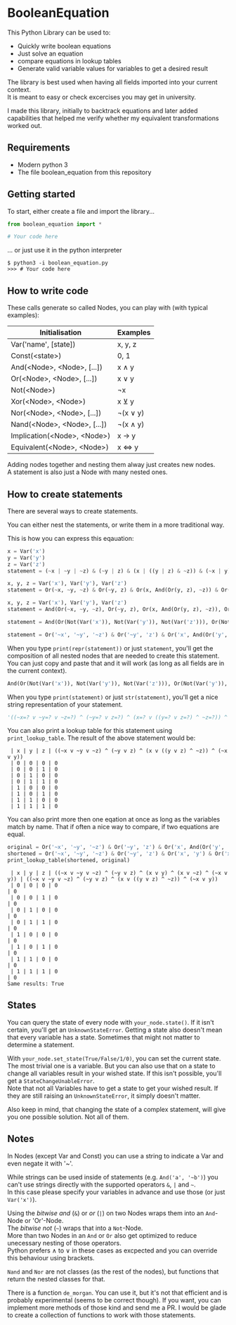 # BooleanEquation

This Python Library can be used to:
- Quickly write boolean equations
- Just solve an equation
- compare equations in lookup tables
- Generate valid variable values for variables to get a desired result

The library is best used when having all fields imported into your current context.  
It is meant to easy or check excercises you may get in university.

I made this library, initially to backtrack equations and later added capabilities that helped me verify whether my equivalent transformations worked out.

## Requirements

- Modern python 3
- The file boolean_equation from this repository

## Getting started

To start, either create a file and import the library...

```python
from boolean_equation import *

# Your code here
```

... or just use it in the python interpreter

```
$ python3 -i boolean_equation.py
>>> # Your code here
```

## How to write code

These calls generate so called Nodes, you can play with (with typical examples):

 Initialisation                   | Examples 
----------------------------------|---------------
Var('name', \[state\])            | x, y, z
Const(\<state\>)                  | 0, 1
And(\<Node\>, \<Node\>, \[...\])  | x ∧ y
Or(\<Node\>, \<Node\>, \[...\])   | x ∨ y
Not(\<Node\>)                     | ¬x
Xor(\<Node\>, \<Node\>)           | x ⊻ y
Nor(\<Node\>, \<Node\>, \[...\])  | ¬(x ∨ y)
Nand(\<Node\>, \<Node\>, \[...\]) | ¬(x ∧ y)
Implication(\<Node\>, \<Node\>)   | x → y
Equivalent(\<Node\>, \<Node\>)    | x ⇔ y

Adding nodes together and nesting them alway just creates new nodes.  
A statement is also just a Node with many nested ones.

## How to create statements

There are several ways to create statements.

You can either nest the statements, or write them in a more traditional way.

This is how you can express this eqauation:

```python
x = Var('x')
y = Var('y')
z = Var('z')
statement = (~x | ~y | ~z) & (~y | z) & (x | ((y | z) & ~z)) & (~x | y)
```

```python
x, y, z = Var('x'), Var('y'), Var('z')
statement = Or(~x, ~y, ~z) & Or(~y, z) & Or(x, And(Or(y, z), ~z)) & Or(~x, y)
```

```python
x, y, z = Var('x'), Var('y'), Var('z')
statement = And(Or(~x, ~y, ~z), Or(~y, z), Or(x, And(Or(y, z), ~z)), Or(~x, y))
```

```python
statement = And(Or(Not(Var('x')), Not(Var('y')), Not(Var('z'))), Or(Not(Var('y')), Var('z')), Or(Var('x'), And(Or(Var('y'), Var('z')), Not(Var('z')))), Or(Not(Var('x')), Var('y')))
```

```python
statement = Or('~x', '~y', '~z') & Or('~y', 'z') & Or('x', And(Or('y', 'z'), '~z')) & Or('~x', 'y')
```

When you type `print(repr(statement))` or just `statement`, you'll get the composition of all nested nodes that are needed to create this statement.  
You can just copy and paste that and it will work (as long as all fields are in the current context).

```python
And(Or(Not(Var('x')), Not(Var('y')), Not(Var('z'))), Or(Not(Var('y')), Var('z')), Or(Var('x'), And(Or(Var('y'), Var('z')), Not(Var('z')))), Or(Not(Var('x')), Var('y')))
```

When you type `print(statement)` or just `str(statement)`, you'll get a nice string representation of your statement.

```python
'((~x=? v ~y=? v ~z=?) ^ (~y=? v z=?) ^ (x=? v ((y=? v z=?) ^ ~z=?)) ^ (~x=? v y=?))'
```

You can also print a lookup table for this statement using `print_lookup_table`.
The result of the above statement would be:
```
 | x | y | z | ((~x v ~y v ~z) ^ (~y v z) ^ (x v ((y v z) ^ ~z)) ^ (~x v y))
 | 0 | 0 | 0 | 0                                                            
 | 0 | 0 | 1 | 0                                                            
 | 0 | 1 | 0 | 0                                                            
 | 0 | 1 | 1 | 0                                                            
 | 1 | 0 | 0 | 0                                                            
 | 1 | 0 | 1 | 0                                                            
 | 1 | 1 | 0 | 0                                                            
 | 1 | 1 | 1 | 0                                                             
```

You can also print more then one eqation at once as long as the variables match by name. That if often a nice way to compare, if two equations are equal.

```python
original = Or('~x', '~y', '~z') & Or('~y', 'z') & Or('x', And(Or('y', 'z'), '~z')) & Or('~x', 'y')
shortened = Or('~x', '~y', '~z') & Or('~y', 'z') & Or('x', 'y') & Or('x', '~z') & Or('~x', 'y')
print_lookup_table(shortened, original)
```

```
 | x | y | z | ((~x v ~y v ~z) ^ (~y v z) ^ (x v y) ^ (x v ~z) ^ (~x v y)) | ((~x v ~y v ~z) ^ (~y v z) ^ (x v ((y v z) ^ ~z)) ^ (~x v y))
 | 0 | 0 | 0 | 0                                                           | 0                                                             
 | 0 | 0 | 1 | 0                                                           | 0                                                             
 | 0 | 1 | 0 | 0                                                           | 0                                                             
 | 0 | 1 | 1 | 0                                                           | 0                                                             
 | 1 | 0 | 0 | 0                                                           | 0                                                             
 | 1 | 0 | 1 | 0                                                           | 0                                                             
 | 1 | 1 | 0 | 0                                                           | 0                                                             
 | 1 | 1 | 1 | 0                                                           | 0                                                             
Same results: True
```

## States

You can query the state of every node with `your_node.state()`. If it isn't certain, you'll get an `UnknownStateError`. Getting a state also doesn't mean that every variable has a state. Sometimes that might not matter to determine a statement.

With `your_node.set_state(True/False/1/0)`, you can set the current state. The most trivial one is a variable. But you can also use that on a state to change all variables result in your wished state. If this isn't possible, you'll get a `StateChangeUnableError`.  
Note that not all Variables have to get a state to get your wished result. If they are still raising an `UnknownStateError`, it simply doesn't matter.

Also keep in mind, that changing the state of a complex statement, will give you one possible solution. Not all of them.

## Notes

In Nodes (except Var and Const) you can use a string to indicate a Var and even negate it with '~'.

While strings can be used inside of statements (e.g. `And('a', '~b')`) you can't use strings directly with the supported operators `&`, `|` and `~`.  
In this case please specify your variables in advance and use those (or just `Var('x')`).

Using the *bitwise and* (`&`) or *or* (`|`) on two Nodes wraps them into an `And`-Node or 'Or'-Node.  
The *bitwise not* (`~`) wraps that into a `Not`-Node.  
More than two Nodes in an `And` or `Or` also get optimized to reduce unecessary nesting of those operators.  
Python prefers ∧ to ∨ in these cases as excpected and you can override this behaviour using brackets.

`Nand` and `Nor` are not classes (as the rest of the nodes), but functions that return the nested classes for that.

There is a function `de_morgan`. You can use it, but it's not that efficient and is probably experimental (seems to be correct though). If you want, you can implement more methods of those kind and send me a PR. I would be glade to create a collection of functions to work with those statements.